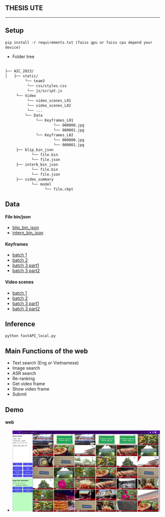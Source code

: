 ## THESIS UTE
---
## Setup
```
pip install -r requirements.txt (faiss gpu or faiss cpu depend your device)

```
- Folder tree
```

├── AIC_2023/ 
│   ├── static/
         └── team3
	      └── css/styles.css
	      └── js/script.js
	 └── Video
	      └── video_scenes_L01
	      └── video_scenes_L02
	      └── ...
         └── Data
              └── Keyframes_L01
                      └── 000000.jpg
                      └── 000001.jpg
              └── Keyframes_L02
                      └── 000000.jpg
                      └── 000001.jpg
     ├── blip_bin_json
	        └── file.bin
	        └── file.json
     ├── interb_bin_json
	        └── file.bin
	        └── file.json
     ├── video_summary
	        └── model
	              └── file.ckpt

```
## Data
#### File bin/json
- [blip_bin_json](https://drive.google.com/drive/folders/1WepsGul2H9KKWdyl9u4jMMrDoQs8WY2q?usp=sharing)
- [intern_bin_json](https://drive.google.com/drive/folders/1IHSGof7YPns13xbErPAkQ-fybJUPP4ZG?usp=sharing)
#### Keyframes
- [batch 1](https://www.kaggle.com/datasets/trnhuhiu/data-hcm-ai-challenge-2023-batch-1)
- [batch 2](https://www.kaggle.com/datasets/trnhuhiu/data-hcm-ai-challenge-2023-batch-2)
- [batch 3 part1](https://www.kaggle.com/datasets/tuannguyenhoanganh/keyframes-batc3-part1)
- [batch 3 part2]()
#### Video scenes
- [batch 1](https://www.kaggle.com/datasets/6b1c2c1245a3793ea7bcce0b37b8b6bebb41a3449a407c98df85028be9b672c9?fbclid=IwAR311UTuYq43KyJcAe4hTB9Swzgwff4lrnnENZ7pweaY_h1eqBW0EYr8o3o)
- [batch 2](https://www.kaggle.com/datasets/tuannguyenhoanganh/video-scenes-batch-2)
- [batch 3 part1](https://www.kaggle.com/datasets/tuannguyenhoanganh/video-scenes-batch3-part1)
- [batch 3 part2](https://www.kaggle.com/datasets/tuannguyenhoanganh/video-scenes-batch3-part2)
## Inference
```
python fastAPI_local.py

```
## Main Functions of the web
- Text search (Eng or Vietnamese)
- Image search 
- ASR search
- Re-ranking 
- Get video frame
- Show video frame
- Submit
## Demo
#### web
- ![UI](image/ui.png)
